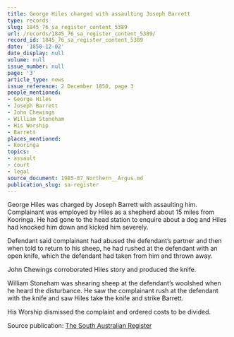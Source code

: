 ```yaml
---
title: George Hiles charged with assaulting Joseph Barrett
type: records
slug: 1845_76_sa_register_content_5389
url: /records/1845_76_sa_register_content_5389/
record_id: 1845_76_sa_register_content_5389
date: '1850-12-02'
date_display: null
volume: null
issue_number: null
page: '3'
article_type: news
issue_reference: 2 December 1850, page 3
people_mentioned:
- George Hiles
- Joseph Barrett
- John Chewings
- William Stoneham
- His Worship
- Barrett
places_mentioned:
- Kooringa
topics:
- assault
- court
- legal
source_document: 1985-87_Northern__Argus.md
publication_slug: sa-register
---
```


George Hiles was charged by Joseph Barrett with assaulting him.  Complainant was employed by Hiles as a shepherd about 15 miles from Kooringa.  He had gone to the head station to enquire about a dog and Hiles had knocked him down and kicked him severely.

Defendant said complainant had abused the defendant’s partner and then when told to return to his sheep, he had rushed at the defendant with an open knife, which the defendant had taken from him and thrown away.

John Chewings corroborated Hiles story and produced the knife.

William Stoneham was shearing sheep at the defendant’s woolshed when he heard the disturbance.  He saw the complainant rush at the defendant with the knife and saw Hiles take the knife and strike Barrett.

His Worship dismissed the complaint and ordered costs to be divided.

Source publication: [The South Australian Register](/publications/sa-register/)
